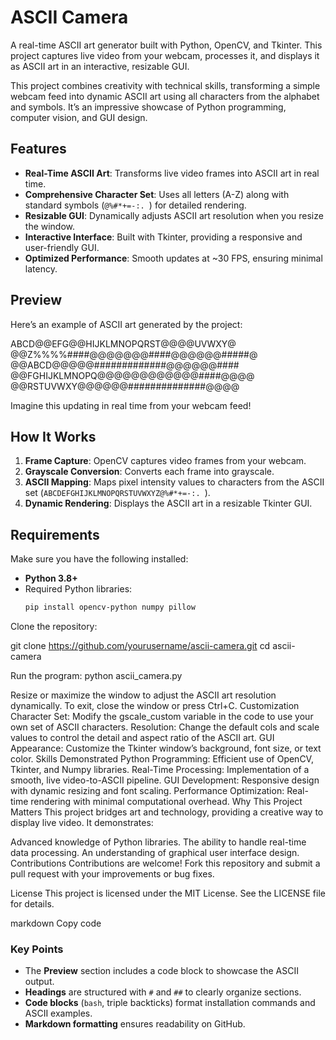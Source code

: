# ASCII Camera

A real-time ASCII art generator built with Python, OpenCV, and Tkinter. This project captures live video from your webcam, processes it, and displays it as ASCII art in an interactive, resizable GUI.

This project combines creativity with technical skills, transforming a simple webcam feed into dynamic ASCII art using all characters from the alphabet and symbols. It’s an impressive showcase of Python programming, computer vision, and GUI design.

## Features

- **Real-Time ASCII Art**: Transforms live video frames into ASCII art in real time.
- **Comprehensive Character Set**: Uses all letters (A-Z) along with standard symbols (`@%#*+=-:. `) for detailed rendering.
- **Resizable GUI**: Dynamically adjusts ASCII art resolution when you resize the window.
- **Interactive Interface**: Built with Tkinter, providing a responsive and user-friendly GUI.
- **Optimized Performance**: Smooth updates at ~30 FPS, ensuring minimal latency.

## Preview

Here’s an example of ASCII art generated by the project:

ABCD@@EFG@@HIJKLMNOPQRST@@@@UVWXY@ 
@@Z%%%%####@@@@@@@####@@@@@@#####@
@@ABCD@@@@@#############@@@@@@#### 
@@FGHIJKLMNOPQ@@@@@@@@@@@@####@@@@ 
@@RSTUVWXY@@@@@@##############@@@@


Imagine this updating in real time from your webcam feed!

## How It Works

1. **Frame Capture**: OpenCV captures video frames from your webcam.
2. **Grayscale Conversion**: Converts each frame into grayscale.
3. **ASCII Mapping**: Maps pixel intensity values to characters from the ASCII set (`ABCDEFGHIJKLMNOPQRSTUVWXYZ@%#*+=-:. `).
4. **Dynamic Rendering**: Displays the ASCII art in a resizable Tkinter GUI.

## Requirements

Make sure you have the following installed:

- **Python 3.8+**
- Required Python libraries:
  ```bash
  pip install opencv-python numpy pillow

Clone the repository:

git clone https://github.com/yourusername/ascii-camera.git
cd ascii-camera

Run the program:
python ascii_camera.py

Resize or maximize the window to adjust the ASCII art resolution dynamically.
To exit, close the window or press Ctrl+C.
Customization
Character Set: Modify the gscale_custom variable in the code to use your own set of ASCII characters.
Resolution: Change the default cols and scale values to control the detail and aspect ratio of the ASCII art.
GUI Appearance: Customize the Tkinter window’s background, font size, or text color.
Skills Demonstrated
Python Programming: Efficient use of OpenCV, Tkinter, and Numpy libraries.
Real-Time Processing: Implementation of a smooth, live video-to-ASCII pipeline.
GUI Development: Responsive design with dynamic resizing and font scaling.
Performance Optimization: Real-time rendering with minimal computational overhead.
Why This Project Matters
This project bridges art and technology, providing a creative way to display live video. It demonstrates:

Advanced knowledge of Python libraries.
The ability to handle real-time data processing.
An understanding of graphical user interface design.
Contributions
Contributions are welcome! Fork this repository and submit a pull request with your improvements or bug fixes.

License
This project is licensed under the MIT License. See the LICENSE file for details.

markdown
Copy code

### Key Points
- The **Preview** section includes a code block to showcase the ASCII output.
- **Headings** are structured with `#` and `##` to clearly organize sections.
- **Code blocks** (`bash`, triple backticks) format installation commands and ASCII examples.
- **Markdown formatting** ensures readability on GitHub.













